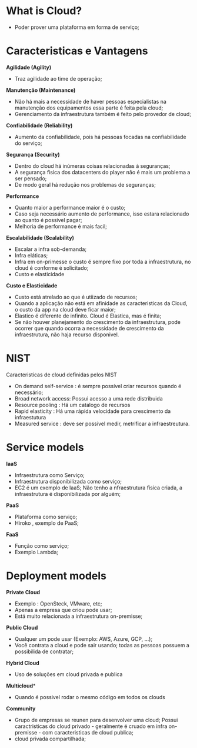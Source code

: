 # What is Cloud? 
- Poder prover uma plataforma em forma de serviço;


# Caracteristicas e Vantagens 

**Agilidade (Agility)**
* Traz agilidade ao time de operação;

**Manutenção (Maintenance)**
* Não há mais a necessidade de haver pessoas especialistas na manutenção dos equipamentos essa parte é feita pela cloud;
* Gerenciamento da infraestrutura também é feito pelo provedor de cloud; 

**Confiabilidade (Reliability)**
* Aumento da confiabilidade, pois há pessoas focadas na confiabilidade do serviço;

**Segurança (Security)**
* Dentro do cloud há inúmeras coisas relacionadas à seguranças;
* A segurança fisica dos datacenters do player não é mais um problema a ser pensado;
* De modo geral há redução nos problemas de seguranças;

**Performance**
* Quanto maior a performance maior é o custo;
* Caso seja necessário aumento de performance, isso estara relacionado ao quanto é possivel pagar;
* Melhoria de performance é mais facil;

**Escalabilidade (Scalability)**
* Escalar a infra sob-demanda;
* Infra eláticas;
* Infra em on-primesse o custo é sempre fixo por toda a infraestrutura, no cloud é conforme é solicitado;
* Custo e elasticidade

**Custo e Elasticidade**
* Custo está atrelado ao que é utiizado de recursos;
* Quando a aplicação não está em afinidade as caracteristicas da Cloud, o custo da app na cloud deve ficar maior;
* Elastico é diferente de infinito. Cloud é Elastica, mas é finita;
* Se não houver planejamento do crescimento da infraestrutura, pode ocorrer que quando ocorra a necessidade de crescimento da infraestrutura, não haja recurso disponivel.

# NIST 
Caracteristicas de cloud definidas pelos NIST
* On demand self-service : é sempre possível criar recursos quando é necessário;
* Broad network access: Possui acesso a uma rede  distribuida
* Resource pooling : Há um catalogo de recursos
* Rapid elasticity : Há uma rápida velocidade para crescimento da infraestutura
* Measured service : deve ser possivel medir, metrificar a infraestreutura.


#  Service models

**IaaS**
* Infraestrutura como Serviço;
* Infraestrutura disponibilizada como serviço;
* EC2 é um exemplo de IaaS;
Não tenho a nfraestrutura fisica criada, a infraestrutura é disponibilizada por alguém;

**PaaS**
* Plataforma como serviço;
* Hiroko , exemplo de PaaS;

**FaaS**
* Função como serviço;
* Exemplo Lambda;


#  Deployment models

**Private Cloud**
* Exemplo : OpenSteck, VMware, etc;
* Apenas a empresa que criou pode usar;
* Está muito relacionada a infraestrutura on-premisse;

**Public Cloud**
* Qualquer um pode usar (Exemplo: AWS, Azure, GCP, ...);
* Você contrata a cloud e pode sair usando;
todas as pessoas possuem a possibilida de contratar;

**Hybrid Cloud**
* Uso de soluções em cloud privada e publica

**Multicloud***
* Quando é possivel rodar o mesmo código em todos os clouds

**Community**
* Grupo de empresas se reunen para desenvolver uma cloud;
Possui caractristicas do cloud privado - geralmente é cruado em infra on-premisse - com caracteristicas de cloud publica;
* cloud privada compartilhada;
